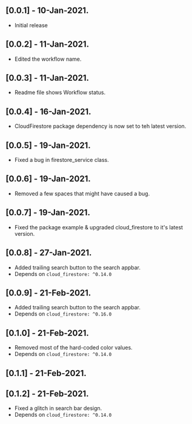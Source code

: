## [0.0.1] - 10-Jan-2021.

* Initial release

## [0.0.2] - 11-Jan-2021.

* Edited the workflow name.

## [0.0.3] - 11-Jan-2021.

* Readme file shows Workflow status.

## [0.0.4] - 16-Jan-2021.

* CloudFirestore package dependency is now set to teh latest version.

## [0.0.5] - 19-Jan-2021.

* Fixed a bug in firestore_service class.

## [0.0.6] - 19-Jan-2021.

* Removed a few spaces that might have caused a bug.

## [0.0.7] - 19-Jan-2021.

* Fixed the package example & upgraded cloud_firestore to it's latest version.

## [0.0.8] - 27-Jan-2021.

* Added trailing search button to the search appbar.
* Depends on `cloud_firestore: ^0.14.0`

## [0.0.9] - 21-Feb-2021.

* Added trailing search button to the search appbar.
* Depends on `cloud_firestore: ^0.16.0`

## [0.1.0] - 21-Feb-2021.

* Removed most of the hard-coded color values.
* Depends on `cloud_firestore: ^0.14.0`

## [0.1.1] - 21-Feb-2021.

## [0.1.2] - 21-Feb-2021.

* Fixed a glitch in search bar design.
* Depends on `cloud_firestore: ^0.14.0`